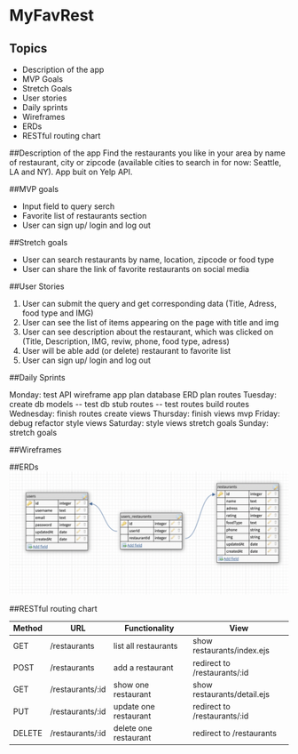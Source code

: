 
# MyFavRest

## Topics
- Description of the app
- MVP Goals
- Stretch Goals
- User stories
- Daily sprints
- Wireframes
- ERDs
- RESTful routing chart


##Description of the app
Find the restaurants you like in your area by name of restaurant, city or zipcode (available cities to search in for now: Seattle, LA and NY). App buit on Yelp API.

##MVP goals
 - Input field to query serch
 - Favorite list of restaurants section
 - User can sign up/ login and log out


##Stretch goals
 - User can search restaurants by name, location, zipcode or food type
 - User can share the link of favorite restaurants on social media

##User Stories

 1. User can submit the query and get corresponding data (Title, Adress, food type and IMG)
 2. User can see the list of items appearing on the page with title and img
 3. User can see description about the restaurant, which was clicked on (Title, Description, IMG, reviw, phone, food type, adress)
 4. User will be able add (or delete) restaurant to favorite list
 5. User can sign up/ login and log out

##Daily Sprints

Monday:
test API
wireframe app
plan database ERD
plan routes
Tuesday:
create db models -- test db
stub routes -- test routes
build routes
Wednesday:
finish routes
create views
Thursday:
finish views
mvp
Friday:
debug refactor
style views
Saturday:
style views
stretch goals
Sunday:
stretch goals

 
##Wireframes


##ERDs
![ERD](ERDs.png) 


##RESTful routing chart

 Method |        URL        |     Functionality     |            View
--------|-------------------|-----------------------|---------------------------------
GET	    |   /restaurants    | list all restaurants  |   show restaurants/index.ejs
POST	|  /restaurants	    |   add a restaurant    |   redirect to /restaurants/:id
GET	    | /restaurants/:id	|  show one restaurant  |   show restaurants/detail.ejs
PUT  	| /restaurants/:id  | update one restaurant |   redirect to /restaurants/:id
DELETE	| /restaurants/:id	| delete one restaurant |   redirect to /restaurants